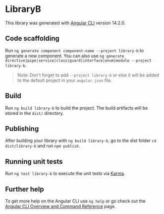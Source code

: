 # LibraryB

This library was generated with [Angular CLI](https://github.com/angular/angular-cli) version 14.2.0.

## Code scaffolding

Run `ng generate component component-name --project library-b` to generate a new component. You can also use `ng generate directive|pipe|service|class|guard|interface|enum|module --project library-b`.
> Note: Don't forget to add `--project library-b` or else it will be added to the default project in your `angular.json` file. 

## Build

Run `ng build library-b` to build the project. The build artifacts will be stored in the `dist/` directory.

## Publishing

After building your library with `ng build library-b`, go to the dist folder `cd dist/library-b` and run `npm publish`.

## Running unit tests

Run `ng test library-b` to execute the unit tests via [Karma](https://karma-runner.github.io).

## Further help

To get more help on the Angular CLI use `ng help` or go check out the [Angular CLI Overview and Command Reference](https://angular.io/cli) page.
